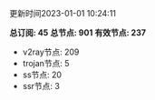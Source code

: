 更新时间2023-01-01 10:24:11

**总订阅: 45**
**总节点: 901**
**有效节点: 237**
- v2ray节点: 209
- trojan节点: 5
- ss节点: 20
- ssr节点: 3
